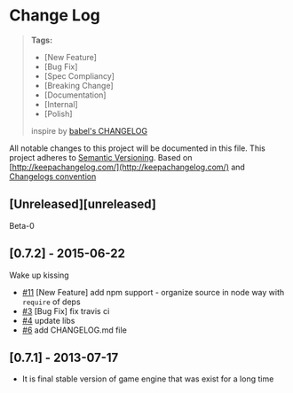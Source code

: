 # Change Log

> **Tags:**
> - [New Feature]
> - [Bug Fix]
> - [Spec Compliancy]
> - [Breaking Change]
> - [Documentation]
> - [Internal]
> - [Polish]
>
> inspire by [babel's CHANGELOG](https://github.com/babel/babel/blob/master/CHANGELOG.md)

All notable changes to this project will be documented in this file.
This project adheres to [Semantic Versioning](http://semver.org/).
Based on [http://keepachangelog.com/](http://keepachangelog.com/) 
and [Changelogs convention](https://github.com/tech-angels/vandamme/#changelogs-convention)

## [Unreleased][unreleased]
Beta-0

## [0.7.2] - 2015-06-22 
Wake up kissing
- [#11](https://github.com/darlingjs/darlingjs/issues/11) [New Feature] add npm support - organize source in node way with `require` of deps
- [#3](https://github.com/darlingjs/darlingjs/issues/3) [Bug Fix] fix travis ci
- [#4](https://github.com/darlingjs/darlingjs/issues/4) update libs
- [#6](https://github.com/darlingjs/darlingjs/issues/6) add CHANGELOG.md file

## [0.7.1] - 2013-07-17
- It is final stable version of game engine that was exist for a long time
